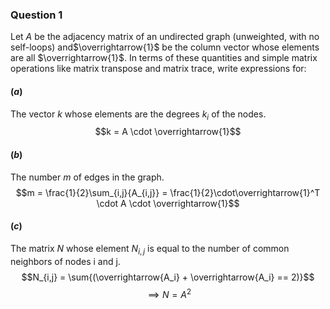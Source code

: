 ### Question 1
Let $A$ be the adjacency matrix of an undirected graph (unweighted, with no self-loops) and$\overrightarrow{1}$ be the column vector whose elements are all $\overrightarrow{1}$. In terms of these quantities and simple matrix operations like matrix transpose and matrix trace, write expressions for:
#### ($a$) 
The vector $k$ whose elements are the degrees $k_i$ of the nodes.
$$k = A \cdot \overrightarrow{1}$$
#### ($b$) 
The number $m$ of edges in the graph.
$$m = \frac{1}{2}\sum_{i,j}{A_{i,j}}  = \frac{1}{2}\cdot\overrightarrow{1}^T \cdot A \cdot \overrightarrow{1}$$
#### ($c$) 
The matrix $N$ whose element $N_{i,j}$ is equal to the number of common neighbors of nodes i and j.
$$N_{i,j} = \sum{(\overrightarrow{A_i} + \overrightarrow{A_i}  == 2)}$$ $$\implies N = A^2$$

<!--stackedit_data:
eyJoaXN0b3J5IjpbOTg2Mjk4MjI1XX0=
-->